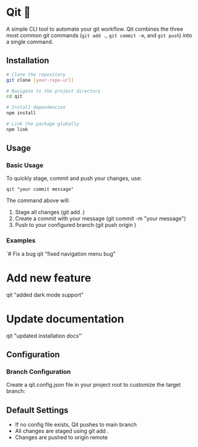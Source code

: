 # Qit 🚀

A simple CLI tool to automate your git workflow. Qit combines the three most common git commands (`git add .`, `git commit -m`, and `git push`) into a single command.

## Installation

```bash
# Clone the repository
git clone [your-repo-url]

# Navigate to the project directory
cd qit

# Install dependencies
npm install

# Link the package globally
npm link
```

## Usage

### Basic Usage

To quickly stage, commit and push your changes, use:

`qit "your commit message"`

The command above will:

1.  Stage all changes (git add .)
2.  Create a commit with your message (git commit -m "your message")
3.  Push to your configured branch (git push origin )

### Examples

`# Fix a bug
qit "fixed navigation menu bug"

# Add new feature

qit "added dark mode support"

# Update documentation

qit "updated installation docs"`

## Configuration

### Branch Configuration

Create a qit.config.json file in your project root to customize the target branch:

## Default Settings

- If no config file exists, Qit pushes to main branch
- All changes are staged using git add .
- Changes are pushed to origin remote

